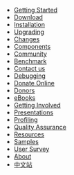 <!---
    @title         Main Menu
    @creator       Yichun Zhang
    @created       2011-06-21 03:57 GMT
    @modifier      YichunZhang
    @modified      2015-12-21 00:36 GMT
    @changes       49
--->

* [Getting Started](getting-started.html)
* [Download](download.html)
* [Installation](installation.html)
* [Upgrading](upgrading.html)
* [Changes](changes.html)
* [Components](components.html)
* [Community](community.html)
* [Benchmark](benchmark.html)
* [Contact us](contact-us.html)
* [Debugging](debugging.html)
* [Donate Online](donate-online.html)
* [Donors](donors.html)
* [eBooks](ebooks.html)
* [Getting Involved](getting-involved.html)
* [Presentations](presentations.html)
* [Profiling](profiling.html)
* [Quality Assurance](quality-assurance.html)
* [Resources](resources.html)
* [Samples](samples.html)
* [User Survey](https://openresty.org/survey/)
* [About](about.html)
* [中文站](/cn/)
